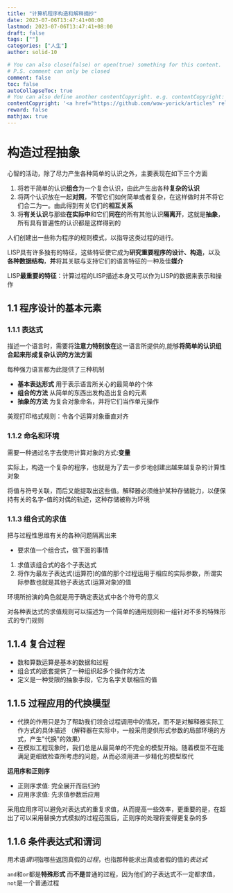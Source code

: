 ```yaml
---
title: "计算机程序构造和解释摘抄"
date: 2023-07-06T13:47:41+08:00
lastmod: 2023-07-06T13:47:41+08:00
draft: false
tags: [""]
categories: ["人生"]
author: solid-10

# You can also close(false) or open(true) something for this content.
# P.S. comment can only be closed
comment: false
toc: false
autoCollapseToc: true
# You can also define another contentCopyright. e.g. contentCopyright: "This is another copyright."
contentCopyright: '<a href="https://github.com/wow-yorick/articles" rel="noopener" target="_blank">查看源</a>'
reward: false
mathjax: true
---
```


# 构造过程抽象

心智的活动，除了尽力产生各种简单的认识之外，主要表现在如下三个方面
 1. 将若干简单的认识**组合**为一个复合认识，由此产生出各种**复杂的认识**
 2. 将两个认识放在一起**对照**，不管它们如何简单或者复杂，在这样做时并不将它们合二为一。由此得到有关它们的**相互关系** 
 3. 将**有关认识**与那些**在实际中**和它们**同在**的所有其他认识**隔离开**，这就是**抽象**，所有具有普遍性的认识都是这样得到的
 
 人们创建出一些称为程序的规则模式，以指导这类过程的进行。
 
 LISP具有许多独有的特征，这些特征使它成为**研究重要程序的设计、构造**，以及**各种数据结构**，**并**将其关联与支持它们的语言特征的一种及佳**媒介**
 
 LISP**最重要的特征**：计算过程的LISP描述本身又可以作为LISP的数据来表示和操作
 
 
## 1.1 程序设计的基本元素

### 1.1.1 表达式

描述一个语言时，需要将**注意力特别放在**这一语言所提供的,能够**将简单的认识组合起来形成复杂认识的方法方面**

每种强力语言都为此提供了三种机制

* **基本表达形式** 用于表示语言所关心的最简单的个体
* **组合的方法** 从简单的东西出发构造出复合的元素
* **抽象的方法** 为复合对象命名，并将它们当作单元操作

美观打印格式规则：令各个运算对象垂直对齐

### 1.1.2 命名和环境

需要一种通过名字去使用计算对象的方式:**变量**

实际上，构造一个复杂的程序，也就是为了去一步步地创建出越来越复杂的计算性对象

将值与符号关联，而后又能提取出这些值。解释器必须维护某种存储能力，以便保持有关的名字-值的对偶的轨迹，这种存储被称为环境


### 1.1.3 组合式的求值

把与过程性思维有关的各种问题隔离出来

- 要求值一个组合式，做下面的事情
1. 求值该组合式的各个子表达式
2. 将作为最左子表达式(运算符)的值的那个过程运用于相应的实际参数，所谓实际参数也就是其他子表达式(运算对象)的值

环境所扮演的角色就是用于确定表达式中各个符号的意义

对各种表达式的求值规则可以描述为一个简单的通用规则和一组针对不多的特殊形式的专门规则

## 1.1.4 复合过程

- 数和算数运算是基本的数据和过程
- 组合式的嵌套提供了一种组织起多个操作的方法
- 定义是一种受限的抽象手段，它为名字关联相应的值

## 1.1.5 过程应用的代换模型

- 代换的作用只是为了帮助我们领会过程调用中的情况，而不是对解释器实际工作方式的具体描述 （解释器在实际中，一般采用提供形式参数的局部环境的方式，产生"代换"的效果）
- 在模拟工程现象时，我们总是从最简单的不完全的模型开始。随着模型不在能满足更细致检查所考虑的问题，从而必须用进一步精化的模型取代

**运用序和正则序** 
- 正则序求值: 完全展开而后归约
- 应用序求值: 先求值参数后应用

采用应用序可以避免对表达式的重复求值，从而提高一些效率，更重要的是，在超出了可以采用替换方式模拟的过程范围后，正则序的处理将变得更复杂的多

## 1.1.6 条件表达式和谓词
用术语*谓词*指哪些返回真假的*过程*，也指那种能求出真或者假的值的*表达式*

`and`和`or`都是**特殊形式** 而**不是**普通的过程，因为他们的子表达式不一定都求值， `not`是一个普通过程


